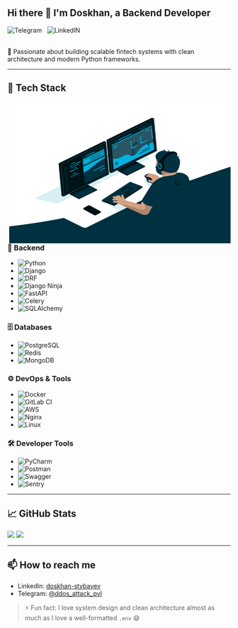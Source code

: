 ## Hi there 👋 I'm Doskhan, a Backend Developer

<a href="https://t.me/ddos_attack_pvl">
  <img align="left" alt="Telegram" width="90px" src="https://img.shields.io/badge/Telegram-2CA5E0?style=flat-squeare&logo=telegram&logoColor=white">
</a>
<a href="https://www.linkedin.com/in/doskhan-stybayev">
  <img align="left" alt="LinkedIN" width="100px" height="22px" src="https://img.shields.io/badge/LinkedIn-0077B5?style=for-the-badge&logo=linkedin&logoColor=white" />
</a>
<br/><br/>

🔧 Passionate about building scalable fintech systems with clean architecture and modern Python frameworks.

---

## 🚀 Tech Stack

<img align="right" alt="GIF" src="https://github.com/DJWOMS/DJWOMS/blob/main/code.gif" width="500" height="320" />

### 🧠 Backend
- ![Python](https://img.shields.io/badge/-Python-black?style=flat-square&logo=Python)
- ![Django](https://img.shields.io/badge/-Django-0aad48?style=flat-square&logo=Django)
- ![DRF](https://img.shields.io/badge/DRF-red?style=flat-square&logo=Django)
- ![Django Ninja](https://img.shields.io/badge/-Django_Ninja-%234B32C3?style=flat-square)
- ![FastAPI](https://img.shields.io/badge/-FastAPI-%2300C7B7?style=flat-square&logo=FastAPI)
- ![Celery](https://img.shields.io/badge/-Celery-%2300C7B7?style=flat-square)
- ![SQLAlchemy](https://img.shields.io/badge/-SqlAlchemy-FCA121?style=flat-square)

### 🗄️ Databases
- ![PostgreSQL](https://img.shields.io/badge/-Postgresql-%232c3e50?style=flat-square&logo=Postgresql)
- ![Redis](https://img.shields.io/badge/-Redis-FCA121?style=flat-square&logo=Redis)
- ![MongoDB](https://img.shields.io/badge/-MongoDB-4DB33D?style=flat-square&logo=mongodb)

### ⚙️ DevOps & Tools
- ![Docker](https://img.shields.io/badge/-Docker-46a2f1?style=flat-square&logo=docker)
- ![GitLab CI](https://img.shields.io/badge/-GitLab_CI-orange?style=flat-square&logo=gitlab)
- ![AWS](https://img.shields.io/badge/-AWS-232F3E?style=flat-square&logo=amazon-aws)
- ![Nginx](https://img.shields.io/badge/-Nginx-009639?style=flat-square&logo=nginx)
- ![Linux](https://img.shields.io/badge/Linux-black?style=flat-square&logo=linux)

### 🛠️ Developer Tools
- ![PyCharm](https://img.shields.io/badge/-PyCharm-black?style=flat-square&logo=jetbrains)
- ![Postman](https://img.shields.io/badge/Postman-FCA121?style=flat-square&logo=postman)
- ![Swagger](https://img.shields.io/badge/-Swagger-%23Clojure?style=flat-square&logo=swagger)
- ![Sentry](https://img.shields.io/badge/-Sentry-black?style=flat-square&logo=sentry)

---

## 📈 GitHub Stats

<p>
  <img height="180em" src="https://github-readme-stats.vercel.app/api?username=stybayev&show_icons=true&theme=dracula&include_all_commits=true&count_private=true"/>
  <img height="180em" src="https://github-readme-stats.vercel.app/api/top-langs/?username=stybayev&layout=compact&count_private=true&theme=gruvbox"/>
</p>

---

## 📫 How to reach me
- LinkedIn: [doskhan-stybayev](https://www.linkedin.com/in/doskhan-stybayev)
- Telegram: [@ddos_attack_pvl](https://t.me/ddos_attack_pvl)

> ⚡ Fun fact: I love system design and clean architecture almost as much as I love a well-formatted `.env` 😄
